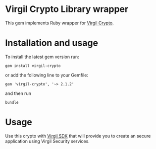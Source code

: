 # Virgil Crypto Library wrapper

This gem implements Ruby wrapper for [Virgil Crypto](https://github.com/VirgilSecurity/virgil-crypto).
# Installation and usage 
To install the latest gem version run:

```
gem install virgil-crypto
```

or add the following line to your Gemfile:

```
gem 'virgil-crypto', '~> 2.1.2'
```

and then run

```
bundle
```

# Usage
Use this crypto with [Virgil SDK](https://github.com/VirgilSecurity/virgil-sdk-ruby) that will provide you to create an secure application using Virgil Security services.
